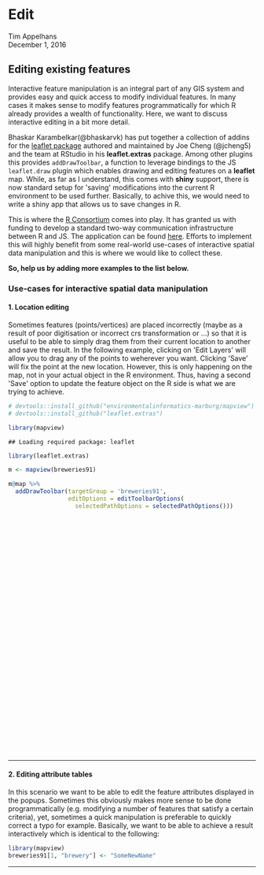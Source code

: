 # Edit
Tim Appelhans  
December 1, 2016  



## Editing existing features
Interactive feature manipulation is an integral part of any GIS system and provides easy and quick access to modify individual features. In many cases it makes sense to modify features programmatically for which R already provides a wealth of functionality. Here, we want to discuss interactive editing in a bit more detail. 

Bhaskar Karambelkar(@bhaskarvk) has put together a collection of addins for the [leaflet package](https://github.com/rstudio/leaflet) authored and maintained by Joe Cheng (@jcheng5) and the team at RStudio in his **leaflet.extras** package. Among other plugins this provides `addDrawToolbar`, a function to leverage bindings to the JS `leaflet.draw` plugin which enables drawing and editing features on a **leaflet** map. While, as far as I understand, this comes with **shiny** support, there is now standard setup for 'saving' modifications into the current R environment to be used further. Basically, to achive this, we would need to write a shiny app that allows us to save changes in R. 

This is where the [R Consortium](https://www.r-consortium.org/) comes into play. It has granted us with funding to develop a standard two-way communication infrastructure between R and JS. The application can be found [here](https://github.com/environmentalinformatics-marburg/mapview_toolchain/blob/master/mapview_interactive_data_manipulation.Rmd). Efforts to implement this will highly benefit from some real-world use-cases of interactive spatial data manipulation and this is where we would like to collect these. 

**So, help us by adding more examples to the list below.**

### Use-cases for interactive spatial data manipulation

#### 1. Location editing
Sometimes features (points/vertices) are placed incorrectly (maybe as a result of poor digitisation or incorrect crs transformation or ...) so that it is useful to be able to simply drag them from their current location to another and save the result. In the following example, clicking on 'Edit Layers' will allow you to drag any of the points to weherever you want. Clicking 'Save' will fix the point at the new location. However, this is only happening on the map, not in your actual object in the R environment. Thus, having a second 'Save' option to update the feature object on the R side is what we are trying to achieve.


```r
# devtools::install_github("environmentalinformatics-marburg/mapview")
# devtools::install_github("leaflet.extras")

library(mapview)
```

```
## Loading required package: leaflet
```

```r
library(leaflet.extras)

m <- mapview(breweries91)

m@map %>% 
  addDrawToolbar(targetGroup = 'breweries91',
                 editOptions = editToolbarOptions(
                   selectedPathOptions = selectedPathOptions())) 
```

<!--html_preserve--><div id="htmlwidget-27901db2a7f930466c88" style="width:672px;height:480px;" class="leaflet html-widget"></div>
<script type="application/json" data-for="htmlwidget-27901db2a7f930466c88">{"x":{"options":{"crs":{"crsClass":"L.CRS.EPSG3857","code":null,"proj4def":null,"projectedBounds":null,"options":{}}},"calls":[{"method":"addProviderTiles","args":["CartoDB.Positron",1,"CartoDB.Positron",{"errorTileUrl":"","noWrap":false,"zIndex":null,"unloadInvisibleTiles":null,"updateWhenIdle":null,"detectRetina":false,"reuseTiles":false}]},{"method":"addProviderTiles","args":["OpenStreetMap",2,"OpenStreetMap",{"errorTileUrl":"","noWrap":false,"zIndex":null,"unloadInvisibleTiles":null,"updateWhenIdle":null,"detectRetina":false,"reuseTiles":false}]},{"method":"addProviderTiles","args":["Esri.WorldImagery",3,"Esri.WorldImagery",{"errorTileUrl":"","noWrap":false,"zIndex":null,"unloadInvisibleTiles":null,"updateWhenIdle":null,"detectRetina":false,"reuseTiles":false}]},{"method":"addProviderTiles","args":["Thunderforest.Landscape",4,"Thunderforest.Landscape",{"errorTileUrl":"","noWrap":false,"zIndex":null,"unloadInvisibleTiles":null,"updateWhenIdle":null,"detectRetina":false,"reuseTiles":false}]},{"method":"addProviderTiles","args":["OpenTopoMap",5,"OpenTopoMap",{"errorTileUrl":"","noWrap":false,"zIndex":null,"unloadInvisibleTiles":null,"updateWhenIdle":null,"detectRetina":false,"reuseTiles":false}]},{"method":"addCircleMarkers","args":[[49.71979,49.884051,49.502098,49.274716,49.861905,49.794334,49.701477,49.067436,49.070292,49.77994,49.060542,49.561804,49.595108,49.602554,49.72581,49.7202,49.644533,49.645651,49.615866,49.50683,48.900742,49.707329,49.884229,49.677827,49.450083,49.710838,49.276265,49.554706,49.882777,49.727998,49.737703,49.755953],[10.889217,11.228988,10.416021,10.928096,11.291932,11.509409,11.163238,10.34418,10.316987,11.186931,10.965571,11.368508,11.009011,11.005049,11.059662,11.056749,11.252699,11.248618,10.630027,11.428338,11.029479,10.806113,11.267583,11.252911,11.308721,11.172792,10.685605,11.22997,11.129541,11.202701,11.223148,11.175664],8,null,"breweries91",{"lineCap":null,"lineJoin":null,"clickable":true,"pointerEvents":null,"className":"","stroke":true,"color":"#6666FF","weight":4,"opacity":0.8,"fill":true,"fillColor":"#6666FF","fillOpacity":0.2,"dashArray":null},null,null,["<html><head><style>#popup {font-family: Arial, Helvetica, sans-serif;width: 100%;border-collapse: collapse;}#popup td {font-size: 1em;border: 0px solid #85ADFF;padding: 3px 20px 3px 3px;}#popup tr.alt td {color: #000000;background-color: #F0F5FF;}#popup tr.coord td {color: #000000;background-color: #A8E6A8;}div.scrollableContainer {max-height: 200px;max-width: 100%;overflow-y: auto;overflow-x: auto;margin: 0px;background: #D1E0FF;}div::-webkit-scrollbar {  width: 5px;  height: 5px;}div::-webkit-scrollbar-button {  width: 0px;  height: 0px;}div::-webkit-scrollbar-thumb {  background: #666666;  border: 0px none #ffffff;  border-radius: 0px;}div::-webkit-scrollbar-thumb:hover {  background: #333333;}div::-webkit-scrollbar-thumb:active {  background: #333333;}div::-webkit-scrollbar-track {  background: #e1e1e1;  border: 0px none #ffffff;  border-radius: 50px;}div::-webkit-scrollbar-track:hover {  background: #e1e1e1;}div::-webkit-scrollbar-track:active {  background: #e1e1e1;}div::-webkit-scrollbar-corner {  background: transparent;}\u003c/style>\u003c/head><body><div class=\"scrollableContainer\"><table class=\"popup scrollable\"><table id=\"popup\"><tr class='coord'><td>Feature ID\u003c/td><td>1\u003c/td>\u003c/tr><tr class='coord'><td>Longitude\u003c/td><td>10.89\u003c/td>\u003c/tr><tr class='coord'><td>Latitude\u003c/td><td>49.72\u003c/td>\u003c/tr><tr class='alt'><td>brewery\u003c/td><td>Brauerei Rittmayer\u003c/td>\u003c/tr><tr><td>address\u003c/td><td>Aischer Hauptstrasse 5\u003c/td>\u003c/tr><tr class='alt'><td>zipcode\u003c/td><td>91325\u003c/td>\u003c/tr><tr><td>village\u003c/td><td>Adelsdorf\u003c/td>\u003c/tr><tr class='alt'><td>state\u003c/td><td>Bayern\u003c/td>\u003c/tr><tr><td>web\u003c/td><td><a href='http://www.rittmayer-aisch.de' target=\"_blank\">www.rittmayer-aisch.de\u003c/a>\u003c/td>\u003c/tr><tr class='alt'><td>founded\u003c/td><td>1422\u003c/td>\u003c/tr>\u003c/table>\u003c/body>\u003c/html>","<html><head><style>#popup {font-family: Arial, Helvetica, sans-serif;width: 100%;border-collapse: collapse;}#popup td {font-size: 1em;border: 0px solid #85ADFF;padding: 3px 20px 3px 3px;}#popup tr.alt td {color: #000000;background-color: #F0F5FF;}#popup tr.coord td {color: #000000;background-color: #A8E6A8;}div.scrollableContainer {max-height: 200px;max-width: 100%;overflow-y: auto;overflow-x: auto;margin: 0px;background: #D1E0FF;}div::-webkit-scrollbar {  width: 5px;  height: 5px;}div::-webkit-scrollbar-button {  width: 0px;  height: 0px;}div::-webkit-scrollbar-thumb {  background: #666666;  border: 0px none #ffffff;  border-radius: 0px;}div::-webkit-scrollbar-thumb:hover {  background: #333333;}div::-webkit-scrollbar-thumb:active {  background: #333333;}div::-webkit-scrollbar-track {  background: #e1e1e1;  border: 0px none #ffffff;  border-radius: 50px;}div::-webkit-scrollbar-track:hover {  background: #e1e1e1;}div::-webkit-scrollbar-track:active {  background: #e1e1e1;}div::-webkit-scrollbar-corner {  background: transparent;}\u003c/style>\u003c/head><body><div class=\"scrollableContainer\"><table class=\"popup scrollable\"><table id=\"popup\"><tr class='coord'><td>Feature ID\u003c/td><td>2\u003c/td>\u003c/tr><tr class='coord'><td>Longitude\u003c/td><td>11.23\u003c/td>\u003c/tr><tr class='coord'><td>Latitude\u003c/td><td>49.88\u003c/td>\u003c/tr><tr class='alt'><td>brewery\u003c/td><td>Aufsesser Brauerei\u003c/td>\u003c/tr><tr><td>address\u003c/td><td>Im Tal 70b\u003c/td>\u003c/tr><tr class='alt'><td>zipcode\u003c/td><td>91347\u003c/td>\u003c/tr><tr><td>village\u003c/td><td>Aufsess\u003c/td>\u003c/tr><tr class='alt'><td>state\u003c/td><td>Bayern\u003c/td>\u003c/tr><tr><td>web\u003c/td><td><a href='http://www.aufsesser.de' target=\"_blank\">www.aufsesser.de\u003c/a>\u003c/td>\u003c/tr><tr class='alt'><td>founded\u003c/td><td>1886\u003c/td>\u003c/tr>\u003c/table>\u003c/body>\u003c/html>","<html><head><style>#popup {font-family: Arial, Helvetica, sans-serif;width: 100%;border-collapse: collapse;}#popup td {font-size: 1em;border: 0px solid #85ADFF;padding: 3px 20px 3px 3px;}#popup tr.alt td {color: #000000;background-color: #F0F5FF;}#popup tr.coord td {color: #000000;background-color: #A8E6A8;}div.scrollableContainer {max-height: 200px;max-width: 100%;overflow-y: auto;overflow-x: auto;margin: 0px;background: #D1E0FF;}div::-webkit-scrollbar {  width: 5px;  height: 5px;}div::-webkit-scrollbar-button {  width: 0px;  height: 0px;}div::-webkit-scrollbar-thumb {  background: #666666;  border: 0px none #ffffff;  border-radius: 0px;}div::-webkit-scrollbar-thumb:hover {  background: #333333;}div::-webkit-scrollbar-thumb:active {  background: #333333;}div::-webkit-scrollbar-track {  background: #e1e1e1;  border: 0px none #ffffff;  border-radius: 50px;}div::-webkit-scrollbar-track:hover {  background: #e1e1e1;}div::-webkit-scrollbar-track:active {  background: #e1e1e1;}div::-webkit-scrollbar-corner {  background: transparent;}\u003c/style>\u003c/head><body><div class=\"scrollableContainer\"><table class=\"popup scrollable\"><table id=\"popup\"><tr class='coord'><td>Feature ID\u003c/td><td>3\u003c/td>\u003c/tr><tr class='coord'><td>Longitude\u003c/td><td>10.42\u003c/td>\u003c/tr><tr class='coord'><td>Latitude\u003c/td><td>49.5\u003c/td>\u003c/tr><tr class='alt'><td>brewery\u003c/td><td>Brauhaus Doebler\u003c/td>\u003c/tr><tr><td>address\u003c/td><td>Kornmarkt 6\u003c/td>\u003c/tr><tr class='alt'><td>zipcode\u003c/td><td>91438\u003c/td>\u003c/tr><tr><td>village\u003c/td><td>Bad Windsheim\u003c/td>\u003c/tr><tr class='alt'><td>state\u003c/td><td>Bayern\u003c/td>\u003c/tr><tr><td>web\u003c/td><td><a href='http://www.brauhaus-doebler.de' target=\"_blank\">www.brauhaus-doebler.de\u003c/a>\u003c/td>\u003c/tr><tr class='alt'><td>founded\u003c/td><td>1867\u003c/td>\u003c/tr>\u003c/table>\u003c/body>\u003c/html>","<html><head><style>#popup {font-family: Arial, Helvetica, sans-serif;width: 100%;border-collapse: collapse;}#popup td {font-size: 1em;border: 0px solid #85ADFF;padding: 3px 20px 3px 3px;}#popup tr.alt td {color: #000000;background-color: #F0F5FF;}#popup tr.coord td {color: #000000;background-color: #A8E6A8;}div.scrollableContainer {max-height: 200px;max-width: 100%;overflow-y: auto;overflow-x: auto;margin: 0px;background: #D1E0FF;}div::-webkit-scrollbar {  width: 5px;  height: 5px;}div::-webkit-scrollbar-button {  width: 0px;  height: 0px;}div::-webkit-scrollbar-thumb {  background: #666666;  border: 0px none #ffffff;  border-radius: 0px;}div::-webkit-scrollbar-thumb:hover {  background: #333333;}div::-webkit-scrollbar-thumb:active {  background: #333333;}div::-webkit-scrollbar-track {  background: #e1e1e1;  border: 0px none #ffffff;  border-radius: 50px;}div::-webkit-scrollbar-track:hover {  background: #e1e1e1;}div::-webkit-scrollbar-track:active {  background: #e1e1e1;}div::-webkit-scrollbar-corner {  background: transparent;}\u003c/style>\u003c/head><body><div class=\"scrollableContainer\"><table class=\"popup scrollable\"><table id=\"popup\"><tr class='coord'><td>Feature ID\u003c/td><td>4\u003c/td>\u003c/tr><tr class='coord'><td>Longitude\u003c/td><td>10.93\u003c/td>\u003c/tr><tr class='coord'><td>Latitude\u003c/td><td>49.27\u003c/td>\u003c/tr><tr class='alt'><td>brewery\u003c/td><td>Brauerei Gundel GmbH\u003c/td>\u003c/tr><tr><td>address\u003c/td><td>Noerdlinger Strasse 15\u003c/td>\u003c/tr><tr class='alt'><td>zipcode\u003c/td><td>91126\u003c/td>\u003c/tr><tr><td>village\u003c/td><td>Barthelmesaurach\u003c/td>\u003c/tr><tr class='alt'><td>state\u003c/td><td>Bayern\u003c/td>\u003c/tr><tr><td>web\u003c/td><td><a href='http://www.brauerei-gundel.de' target=\"_blank\">www.brauerei-gundel.de\u003c/a>\u003c/td>\u003c/tr><tr class='alt'><td>founded\u003c/td><td>1887\u003c/td>\u003c/tr>\u003c/table>\u003c/body>\u003c/html>","<html><head><style>#popup {font-family: Arial, Helvetica, sans-serif;width: 100%;border-collapse: collapse;}#popup td {font-size: 1em;border: 0px solid #85ADFF;padding: 3px 20px 3px 3px;}#popup tr.alt td {color: #000000;background-color: #F0F5FF;}#popup tr.coord td {color: #000000;background-color: #A8E6A8;}div.scrollableContainer {max-height: 200px;max-width: 100%;overflow-y: auto;overflow-x: auto;margin: 0px;background: #D1E0FF;}div::-webkit-scrollbar {  width: 5px;  height: 5px;}div::-webkit-scrollbar-button {  width: 0px;  height: 0px;}div::-webkit-scrollbar-thumb {  background: #666666;  border: 0px none #ffffff;  border-radius: 0px;}div::-webkit-scrollbar-thumb:hover {  background: #333333;}div::-webkit-scrollbar-thumb:active {  background: #333333;}div::-webkit-scrollbar-track {  background: #e1e1e1;  border: 0px none #ffffff;  border-radius: 50px;}div::-webkit-scrollbar-track:hover {  background: #e1e1e1;}div::-webkit-scrollbar-track:active {  background: #e1e1e1;}div::-webkit-scrollbar-corner {  background: transparent;}\u003c/style>\u003c/head><body><div class=\"scrollableContainer\"><table class=\"popup scrollable\"><table id=\"popup\"><tr class='coord'><td>Feature ID\u003c/td><td>5\u003c/td>\u003c/tr><tr class='coord'><td>Longitude\u003c/td><td>11.29\u003c/td>\u003c/tr><tr class='coord'><td>Latitude\u003c/td><td>49.86\u003c/td>\u003c/tr><tr class='alt'><td>brewery\u003c/td><td>Krug-Braeu\u003c/td>\u003c/tr><tr><td>address\u003c/td><td>Breitenlesau 1b\u003c/td>\u003c/tr><tr class='alt'><td>zipcode\u003c/td><td>91344\u003c/td>\u003c/tr><tr><td>village\u003c/td><td>Waischenfeld\u003c/td>\u003c/tr><tr class='alt'><td>state\u003c/td><td>Bayern\u003c/td>\u003c/tr><tr><td>web\u003c/td><td><a href='http://www.krug-braeu.de' target=\"_blank\">www.krug-braeu.de\u003c/a>\u003c/td>\u003c/tr><tr class='alt'><td>founded\u003c/td><td>1834\u003c/td>\u003c/tr>\u003c/table>\u003c/body>\u003c/html>","<html><head><style>#popup {font-family: Arial, Helvetica, sans-serif;width: 100%;border-collapse: collapse;}#popup td {font-size: 1em;border: 0px solid #85ADFF;padding: 3px 20px 3px 3px;}#popup tr.alt td {color: #000000;background-color: #F0F5FF;}#popup tr.coord td {color: #000000;background-color: #A8E6A8;}div.scrollableContainer {max-height: 200px;max-width: 100%;overflow-y: auto;overflow-x: auto;margin: 0px;background: #D1E0FF;}div::-webkit-scrollbar {  width: 5px;  height: 5px;}div::-webkit-scrollbar-button {  width: 0px;  height: 0px;}div::-webkit-scrollbar-thumb {  background: #666666;  border: 0px none #ffffff;  border-radius: 0px;}div::-webkit-scrollbar-thumb:hover {  background: #333333;}div::-webkit-scrollbar-thumb:active {  background: #333333;}div::-webkit-scrollbar-track {  background: #e1e1e1;  border: 0px none #ffffff;  border-radius: 50px;}div::-webkit-scrollbar-track:hover {  background: #e1e1e1;}div::-webkit-scrollbar-track:active {  background: #e1e1e1;}div::-webkit-scrollbar-corner {  background: transparent;}\u003c/style>\u003c/head><body><div class=\"scrollableContainer\"><table class=\"popup scrollable\"><table id=\"popup\"><tr class='coord'><td>Feature ID\u003c/td><td>6\u003c/td>\u003c/tr><tr class='coord'><td>Longitude\u003c/td><td>11.51\u003c/td>\u003c/tr><tr class='coord'><td>Latitude\u003c/td><td>49.79\u003c/td>\u003c/tr><tr class='alt'><td>brewery\u003c/td><td>Brauerei-Gasthof Herold\u003c/td>\u003c/tr><tr><td>address\u003c/td><td>Marktstrasse 29\u003c/td>\u003c/tr><tr class='alt'><td>zipcode\u003c/td><td>91257\u003c/td>\u003c/tr><tr><td>village\u003c/td><td>Buechenbach\u003c/td>\u003c/tr><tr class='alt'><td>state\u003c/td><td>Bayern\u003c/td>\u003c/tr><tr><td>web\u003c/td><td><a href='http://www.beckn-bier.de' target=\"_blank\">www.beckn-bier.de\u003c/a>\u003c/td>\u003c/tr><tr class='alt'><td>founded\u003c/td><td>1568\u003c/td>\u003c/tr>\u003c/table>\u003c/body>\u003c/html>","<html><head><style>#popup {font-family: Arial, Helvetica, sans-serif;width: 100%;border-collapse: collapse;}#popup td {font-size: 1em;border: 0px solid #85ADFF;padding: 3px 20px 3px 3px;}#popup tr.alt td {color: #000000;background-color: #F0F5FF;}#popup tr.coord td {color: #000000;background-color: #A8E6A8;}div.scrollableContainer {max-height: 200px;max-width: 100%;overflow-y: auto;overflow-x: auto;margin: 0px;background: #D1E0FF;}div::-webkit-scrollbar {  width: 5px;  height: 5px;}div::-webkit-scrollbar-button {  width: 0px;  height: 0px;}div::-webkit-scrollbar-thumb {  background: #666666;  border: 0px none #ffffff;  border-radius: 0px;}div::-webkit-scrollbar-thumb:hover {  background: #333333;}div::-webkit-scrollbar-thumb:active {  background: #333333;}div::-webkit-scrollbar-track {  background: #e1e1e1;  border: 0px none #ffffff;  border-radius: 50px;}div::-webkit-scrollbar-track:hover {  background: #e1e1e1;}div::-webkit-scrollbar-track:active {  background: #e1e1e1;}div::-webkit-scrollbar-corner {  background: transparent;}\u003c/style>\u003c/head><body><div class=\"scrollableContainer\"><table class=\"popup scrollable\"><table id=\"popup\"><tr class='coord'><td>Feature ID\u003c/td><td>7\u003c/td>\u003c/tr><tr class='coord'><td>Longitude\u003c/td><td>11.16\u003c/td>\u003c/tr><tr class='coord'><td>Latitude\u003c/td><td>49.7\u003c/td>\u003c/tr><tr class='alt'><td>brewery\u003c/td><td>Brauerei Alt Dietzhof\u003c/td>\u003c/tr><tr><td>address\u003c/td><td>Dietzhof 42\u003c/td>\u003c/tr><tr class='alt'><td>zipcode\u003c/td><td>91359\u003c/td>\u003c/tr><tr><td>village\u003c/td><td>Leutenbach\u003c/td>\u003c/tr><tr class='alt'><td>state\u003c/td><td>Bayern\u003c/td>\u003c/tr><tr><td>web\u003c/td><td><a href='http://www.brauerei-alt.de' target=\"_blank\">www.brauerei-alt.de\u003c/a>\u003c/td>\u003c/tr><tr class='alt'><td>founded\u003c/td><td>1886\u003c/td>\u003c/tr>\u003c/table>\u003c/body>\u003c/html>","<html><head><style>#popup {font-family: Arial, Helvetica, sans-serif;width: 100%;border-collapse: collapse;}#popup td {font-size: 1em;border: 0px solid #85ADFF;padding: 3px 20px 3px 3px;}#popup tr.alt td {color: #000000;background-color: #F0F5FF;}#popup tr.coord td {color: #000000;background-color: #A8E6A8;}div.scrollableContainer {max-height: 200px;max-width: 100%;overflow-y: auto;overflow-x: auto;margin: 0px;background: #D1E0FF;}div::-webkit-scrollbar {  width: 5px;  height: 5px;}div::-webkit-scrollbar-button {  width: 0px;  height: 0px;}div::-webkit-scrollbar-thumb {  background: #666666;  border: 0px none #ffffff;  border-radius: 0px;}div::-webkit-scrollbar-thumb:hover {  background: #333333;}div::-webkit-scrollbar-thumb:active {  background: #333333;}div::-webkit-scrollbar-track {  background: #e1e1e1;  border: 0px none #ffffff;  border-radius: 50px;}div::-webkit-scrollbar-track:hover {  background: #e1e1e1;}div::-webkit-scrollbar-track:active {  background: #e1e1e1;}div::-webkit-scrollbar-corner {  background: transparent;}\u003c/style>\u003c/head><body><div class=\"scrollableContainer\"><table class=\"popup scrollable\"><table id=\"popup\"><tr class='coord'><td>Feature ID\u003c/td><td>8\u003c/td>\u003c/tr><tr class='coord'><td>Longitude\u003c/td><td>10.34\u003c/td>\u003c/tr><tr class='coord'><td>Latitude\u003c/td><td>49.07\u003c/td>\u003c/tr><tr class='alt'><td>brewery\u003c/td><td>Brauerei Hauf KG\u003c/td>\u003c/tr><tr><td>address\u003c/td><td>Heiningerstrasse 28\u003c/td>\u003c/tr><tr class='alt'><td>zipcode\u003c/td><td>91550\u003c/td>\u003c/tr><tr><td>village\u003c/td><td>Dinkelsbuehl\u003c/td>\u003c/tr><tr class='alt'><td>state\u003c/td><td>Bayern\u003c/td>\u003c/tr><tr><td>web\u003c/td><td><a href='http://www.hauf-bier.de' target=\"_blank\">www.hauf-bier.de\u003c/a>\u003c/td>\u003c/tr><tr class='alt'><td>founded\u003c/td><td>1901\u003c/td>\u003c/tr>\u003c/table>\u003c/body>\u003c/html>","<html><head><style>#popup {font-family: Arial, Helvetica, sans-serif;width: 100%;border-collapse: collapse;}#popup td {font-size: 1em;border: 0px solid #85ADFF;padding: 3px 20px 3px 3px;}#popup tr.alt td {color: #000000;background-color: #F0F5FF;}#popup tr.coord td {color: #000000;background-color: #A8E6A8;}div.scrollableContainer {max-height: 200px;max-width: 100%;overflow-y: auto;overflow-x: auto;margin: 0px;background: #D1E0FF;}div::-webkit-scrollbar {  width: 5px;  height: 5px;}div::-webkit-scrollbar-button {  width: 0px;  height: 0px;}div::-webkit-scrollbar-thumb {  background: #666666;  border: 0px none #ffffff;  border-radius: 0px;}div::-webkit-scrollbar-thumb:hover {  background: #333333;}div::-webkit-scrollbar-thumb:active {  background: #333333;}div::-webkit-scrollbar-track {  background: #e1e1e1;  border: 0px none #ffffff;  border-radius: 50px;}div::-webkit-scrollbar-track:hover {  background: #e1e1e1;}div::-webkit-scrollbar-track:active {  background: #e1e1e1;}div::-webkit-scrollbar-corner {  background: transparent;}\u003c/style>\u003c/head><body><div class=\"scrollableContainer\"><table class=\"popup scrollable\"><table id=\"popup\"><tr class='coord'><td>Feature ID\u003c/td><td>9\u003c/td>\u003c/tr><tr class='coord'><td>Longitude\u003c/td><td>10.32\u003c/td>\u003c/tr><tr class='coord'><td>Latitude\u003c/td><td>49.07\u003c/td>\u003c/tr><tr class='alt'><td>brewery\u003c/td><td>Weib's Brauhaus Dinkelsbuehl\u003c/td>\u003c/tr><tr><td>address\u003c/td><td>Untere Schmiedgasse 13\u003c/td>\u003c/tr><tr class='alt'><td>zipcode\u003c/td><td>91550\u003c/td>\u003c/tr><tr><td>village\u003c/td><td>Dinkelsbuehl\u003c/td>\u003c/tr><tr class='alt'><td>state\u003c/td><td>Bayern\u003c/td>\u003c/tr><tr><td>web\u003c/td><td><a href='http://www.weibsbrauhaus.de' target=\"_blank\">www.weibsbrauhaus.de\u003c/a>\u003c/td>\u003c/tr><tr class='alt'><td>founded\u003c/td><td>1999\u003c/td>\u003c/tr>\u003c/table>\u003c/body>\u003c/html>","<html><head><style>#popup {font-family: Arial, Helvetica, sans-serif;width: 100%;border-collapse: collapse;}#popup td {font-size: 1em;border: 0px solid #85ADFF;padding: 3px 20px 3px 3px;}#popup tr.alt td {color: #000000;background-color: #F0F5FF;}#popup tr.coord td {color: #000000;background-color: #A8E6A8;}div.scrollableContainer {max-height: 200px;max-width: 100%;overflow-y: auto;overflow-x: auto;margin: 0px;background: #D1E0FF;}div::-webkit-scrollbar {  width: 5px;  height: 5px;}div::-webkit-scrollbar-button {  width: 0px;  height: 0px;}div::-webkit-scrollbar-thumb {  background: #666666;  border: 0px none #ffffff;  border-radius: 0px;}div::-webkit-scrollbar-thumb:hover {  background: #333333;}div::-webkit-scrollbar-thumb:active {  background: #333333;}div::-webkit-scrollbar-track {  background: #e1e1e1;  border: 0px none #ffffff;  border-radius: 50px;}div::-webkit-scrollbar-track:hover {  background: #e1e1e1;}div::-webkit-scrollbar-track:active {  background: #e1e1e1;}div::-webkit-scrollbar-corner {  background: transparent;}\u003c/style>\u003c/head><body><div class=\"scrollableContainer\"><table class=\"popup scrollable\"><table id=\"popup\"><tr class='coord'><td>Feature ID\u003c/td><td>10\u003c/td>\u003c/tr><tr class='coord'><td>Longitude\u003c/td><td>11.19\u003c/td>\u003c/tr><tr class='coord'><td>Latitude\u003c/td><td>49.78\u003c/td>\u003c/tr><tr class='alt'><td>brewery\u003c/td><td>Schwanenbraeu\u003c/td>\u003c/tr><tr><td>address\u003c/td><td>Am Marktplatz 2\u003c/td>\u003c/tr><tr class='alt'><td>zipcode\u003c/td><td>91320\u003c/td>\u003c/tr><tr><td>village\u003c/td><td>Ebermannstadt\u003c/td>\u003c/tr><tr class='alt'><td>state\u003c/td><td>Bayern\u003c/td>\u003c/tr><tr><td>web\u003c/td><td><a href='http://www.schwanenbraeu.de' target=\"_blank\">www.schwanenbraeu.de\u003c/a>\u003c/td>\u003c/tr><tr class='alt'><td>founded\u003c/td><td>NA\u003c/td>\u003c/tr>\u003c/table>\u003c/body>\u003c/html>","<html><head><style>#popup {font-family: Arial, Helvetica, sans-serif;width: 100%;border-collapse: collapse;}#popup td {font-size: 1em;border: 0px solid #85ADFF;padding: 3px 20px 3px 3px;}#popup tr.alt td {color: #000000;background-color: #F0F5FF;}#popup tr.coord td {color: #000000;background-color: #A8E6A8;}div.scrollableContainer {max-height: 200px;max-width: 100%;overflow-y: auto;overflow-x: auto;margin: 0px;background: #D1E0FF;}div::-webkit-scrollbar {  width: 5px;  height: 5px;}div::-webkit-scrollbar-button {  width: 0px;  height: 0px;}div::-webkit-scrollbar-thumb {  background: #666666;  border: 0px none #ffffff;  border-radius: 0px;}div::-webkit-scrollbar-thumb:hover {  background: #333333;}div::-webkit-scrollbar-thumb:active {  background: #333333;}div::-webkit-scrollbar-track {  background: #e1e1e1;  border: 0px none #ffffff;  border-radius: 50px;}div::-webkit-scrollbar-track:hover {  background: #e1e1e1;}div::-webkit-scrollbar-track:active {  background: #e1e1e1;}div::-webkit-scrollbar-corner {  background: transparent;}\u003c/style>\u003c/head><body><div class=\"scrollableContainer\"><table class=\"popup scrollable\"><table id=\"popup\"><tr class='coord'><td>Feature ID\u003c/td><td>11\u003c/td>\u003c/tr><tr class='coord'><td>Longitude\u003c/td><td>10.97\u003c/td>\u003c/tr><tr class='coord'><td>Latitude\u003c/td><td>49.06\u003c/td>\u003c/tr><tr class='alt'><td>brewery\u003c/td><td>Fuerst Carl Schlossbrauerei Ellingen\u003c/td>\u003c/tr><tr><td>address\u003c/td><td>Schloss-Strasse 10\u003c/td>\u003c/tr><tr class='alt'><td>zipcode\u003c/td><td>91792\u003c/td>\u003c/tr><tr><td>village\u003c/td><td>Ellingen\u003c/td>\u003c/tr><tr class='alt'><td>state\u003c/td><td>Bayern\u003c/td>\u003c/tr><tr><td>web\u003c/td><td><a href='http://www.fuerst-carl.de' target=\"_blank\">www.fuerst-carl.de\u003c/a>\u003c/td>\u003c/tr><tr class='alt'><td>founded\u003c/td><td>1690\u003c/td>\u003c/tr>\u003c/table>\u003c/body>\u003c/html>","<html><head><style>#popup {font-family: Arial, Helvetica, sans-serif;width: 100%;border-collapse: collapse;}#popup td {font-size: 1em;border: 0px solid #85ADFF;padding: 3px 20px 3px 3px;}#popup tr.alt td {color: #000000;background-color: #F0F5FF;}#popup tr.coord td {color: #000000;background-color: #A8E6A8;}div.scrollableContainer {max-height: 200px;max-width: 100%;overflow-y: auto;overflow-x: auto;margin: 0px;background: #D1E0FF;}div::-webkit-scrollbar {  width: 5px;  height: 5px;}div::-webkit-scrollbar-button {  width: 0px;  height: 0px;}div::-webkit-scrollbar-thumb {  background: #666666;  border: 0px none #ffffff;  border-radius: 0px;}div::-webkit-scrollbar-thumb:hover {  background: #333333;}div::-webkit-scrollbar-thumb:active {  background: #333333;}div::-webkit-scrollbar-track {  background: #e1e1e1;  border: 0px none #ffffff;  border-radius: 50px;}div::-webkit-scrollbar-track:hover {  background: #e1e1e1;}div::-webkit-scrollbar-track:active {  background: #e1e1e1;}div::-webkit-scrollbar-corner {  background: transparent;}\u003c/style>\u003c/head><body><div class=\"scrollableContainer\"><table class=\"popup scrollable\"><table id=\"popup\"><tr class='coord'><td>Feature ID\u003c/td><td>12\u003c/td>\u003c/tr><tr class='coord'><td>Longitude\u003c/td><td>11.37\u003c/td>\u003c/tr><tr class='coord'><td>Latitude\u003c/td><td>49.56\u003c/td>\u003c/tr><tr class='alt'><td>brewery\u003c/td><td>Brauerei Enzensteiner\u003c/td>\u003c/tr><tr><td>address\u003c/td><td>Enzenreuth 8\u003c/td>\u003c/tr><tr class='alt'><td>zipcode\u003c/td><td>91220\u003c/td>\u003c/tr><tr><td>village\u003c/td><td>Schnaittach\u003c/td>\u003c/tr><tr class='alt'><td>state\u003c/td><td>Bayern\u003c/td>\u003c/tr><tr><td>web\u003c/td><td><a href='http://www.enzensteiner.de' target=\"_blank\">www.enzensteiner.de\u003c/a>\u003c/td>\u003c/tr><tr class='alt'><td>founded\u003c/td><td>1998\u003c/td>\u003c/tr>\u003c/table>\u003c/body>\u003c/html>","<html><head><style>#popup {font-family: Arial, Helvetica, sans-serif;width: 100%;border-collapse: collapse;}#popup td {font-size: 1em;border: 0px solid #85ADFF;padding: 3px 20px 3px 3px;}#popup tr.alt td {color: #000000;background-color: #F0F5FF;}#popup tr.coord td {color: #000000;background-color: #A8E6A8;}div.scrollableContainer {max-height: 200px;max-width: 100%;overflow-y: auto;overflow-x: auto;margin: 0px;background: #D1E0FF;}div::-webkit-scrollbar {  width: 5px;  height: 5px;}div::-webkit-scrollbar-button {  width: 0px;  height: 0px;}div::-webkit-scrollbar-thumb {  background: #666666;  border: 0px none #ffffff;  border-radius: 0px;}div::-webkit-scrollbar-thumb:hover {  background: #333333;}div::-webkit-scrollbar-thumb:active {  background: #333333;}div::-webkit-scrollbar-track {  background: #e1e1e1;  border: 0px none #ffffff;  border-radius: 50px;}div::-webkit-scrollbar-track:hover {  background: #e1e1e1;}div::-webkit-scrollbar-track:active {  background: #e1e1e1;}div::-webkit-scrollbar-corner {  background: transparent;}\u003c/style>\u003c/head><body><div class=\"scrollableContainer\"><table class=\"popup scrollable\"><table id=\"popup\"><tr class='coord'><td>Feature ID\u003c/td><td>13\u003c/td>\u003c/tr><tr class='coord'><td>Longitude\u003c/td><td>11.01\u003c/td>\u003c/tr><tr class='coord'><td>Latitude\u003c/td><td>49.6\u003c/td>\u003c/tr><tr class='alt'><td>brewery\u003c/td><td>Kitzmann-Braeu GmbH & Co. Kg\u003c/td>\u003c/tr><tr><td>address\u003c/td><td>Suedliche Stadtmauerstrasse 25\u003c/td>\u003c/tr><tr class='alt'><td>zipcode\u003c/td><td>91054\u003c/td>\u003c/tr><tr><td>village\u003c/td><td>Erlangen\u003c/td>\u003c/tr><tr class='alt'><td>state\u003c/td><td>Bayern\u003c/td>\u003c/tr><tr><td>web\u003c/td><td><a href='http://www.kitzmann.de' target=\"_blank\">www.kitzmann.de\u003c/a>\u003c/td>\u003c/tr><tr class='alt'><td>founded\u003c/td><td>1712\u003c/td>\u003c/tr>\u003c/table>\u003c/body>\u003c/html>","<html><head><style>#popup {font-family: Arial, Helvetica, sans-serif;width: 100%;border-collapse: collapse;}#popup td {font-size: 1em;border: 0px solid #85ADFF;padding: 3px 20px 3px 3px;}#popup tr.alt td {color: #000000;background-color: #F0F5FF;}#popup tr.coord td {color: #000000;background-color: #A8E6A8;}div.scrollableContainer {max-height: 200px;max-width: 100%;overflow-y: auto;overflow-x: auto;margin: 0px;background: #D1E0FF;}div::-webkit-scrollbar {  width: 5px;  height: 5px;}div::-webkit-scrollbar-button {  width: 0px;  height: 0px;}div::-webkit-scrollbar-thumb {  background: #666666;  border: 0px none #ffffff;  border-radius: 0px;}div::-webkit-scrollbar-thumb:hover {  background: #333333;}div::-webkit-scrollbar-thumb:active {  background: #333333;}div::-webkit-scrollbar-track {  background: #e1e1e1;  border: 0px none #ffffff;  border-radius: 50px;}div::-webkit-scrollbar-track:hover {  background: #e1e1e1;}div::-webkit-scrollbar-track:active {  background: #e1e1e1;}div::-webkit-scrollbar-corner {  background: transparent;}\u003c/style>\u003c/head><body><div class=\"scrollableContainer\"><table class=\"popup scrollable\"><table id=\"popup\"><tr class='coord'><td>Feature ID\u003c/td><td>14\u003c/td>\u003c/tr><tr class='coord'><td>Longitude\u003c/td><td>11.01\u003c/td>\u003c/tr><tr class='coord'><td>Latitude\u003c/td><td>49.6\u003c/td>\u003c/tr><tr class='alt'><td>brewery\u003c/td><td>Steinbach Braeu\u003c/td>\u003c/tr><tr><td>address\u003c/td><td>Vierzigmannstrasse 4\u003c/td>\u003c/tr><tr class='alt'><td>zipcode\u003c/td><td>91054\u003c/td>\u003c/tr><tr><td>village\u003c/td><td>Erlangen\u003c/td>\u003c/tr><tr class='alt'><td>state\u003c/td><td>Bayern\u003c/td>\u003c/tr><tr><td>web\u003c/td><td><a href='http://www.steinbach-braeu.de' target=\"_blank\">www.steinbach-braeu.de\u003c/a>\u003c/td>\u003c/tr><tr class='alt'><td>founded\u003c/td><td>1861\u003c/td>\u003c/tr>\u003c/table>\u003c/body>\u003c/html>","<html><head><style>#popup {font-family: Arial, Helvetica, sans-serif;width: 100%;border-collapse: collapse;}#popup td {font-size: 1em;border: 0px solid #85ADFF;padding: 3px 20px 3px 3px;}#popup tr.alt td {color: #000000;background-color: #F0F5FF;}#popup tr.coord td {color: #000000;background-color: #A8E6A8;}div.scrollableContainer {max-height: 200px;max-width: 100%;overflow-y: auto;overflow-x: auto;margin: 0px;background: #D1E0FF;}div::-webkit-scrollbar {  width: 5px;  height: 5px;}div::-webkit-scrollbar-button {  width: 0px;  height: 0px;}div::-webkit-scrollbar-thumb {  background: #666666;  border: 0px none #ffffff;  border-radius: 0px;}div::-webkit-scrollbar-thumb:hover {  background: #333333;}div::-webkit-scrollbar-thumb:active {  background: #333333;}div::-webkit-scrollbar-track {  background: #e1e1e1;  border: 0px none #ffffff;  border-radius: 50px;}div::-webkit-scrollbar-track:hover {  background: #e1e1e1;}div::-webkit-scrollbar-track:active {  background: #e1e1e1;}div::-webkit-scrollbar-corner {  background: transparent;}\u003c/style>\u003c/head><body><div class=\"scrollableContainer\"><table class=\"popup scrollable\"><table id=\"popup\"><tr class='coord'><td>Feature ID\u003c/td><td>15\u003c/td>\u003c/tr><tr class='coord'><td>Longitude\u003c/td><td>11.06\u003c/td>\u003c/tr><tr class='coord'><td>Latitude\u003c/td><td>49.73\u003c/td>\u003c/tr><tr class='alt'><td>brewery\u003c/td><td>Brauerei Greif\u003c/td>\u003c/tr><tr><td>address\u003c/td><td>Serlbacher Strasse 10\u003c/td>\u003c/tr><tr class='alt'><td>zipcode\u003c/td><td>91301\u003c/td>\u003c/tr><tr><td>village\u003c/td><td>Forchheim\u003c/td>\u003c/tr><tr class='alt'><td>state\u003c/td><td>Bayern\u003c/td>\u003c/tr><tr><td>web\u003c/td><td><a href='http://www.brauerei-greif.de' target=\"_blank\">www.brauerei-greif.de\u003c/a>\u003c/td>\u003c/tr><tr class='alt'><td>founded\u003c/td><td>1848\u003c/td>\u003c/tr>\u003c/table>\u003c/body>\u003c/html>","<html><head><style>#popup {font-family: Arial, Helvetica, sans-serif;width: 100%;border-collapse: collapse;}#popup td {font-size: 1em;border: 0px solid #85ADFF;padding: 3px 20px 3px 3px;}#popup tr.alt td {color: #000000;background-color: #F0F5FF;}#popup tr.coord td {color: #000000;background-color: #A8E6A8;}div.scrollableContainer {max-height: 200px;max-width: 100%;overflow-y: auto;overflow-x: auto;margin: 0px;background: #D1E0FF;}div::-webkit-scrollbar {  width: 5px;  height: 5px;}div::-webkit-scrollbar-button {  width: 0px;  height: 0px;}div::-webkit-scrollbar-thumb {  background: #666666;  border: 0px none #ffffff;  border-radius: 0px;}div::-webkit-scrollbar-thumb:hover {  background: #333333;}div::-webkit-scrollbar-thumb:active {  background: #333333;}div::-webkit-scrollbar-track {  background: #e1e1e1;  border: 0px none #ffffff;  border-radius: 50px;}div::-webkit-scrollbar-track:hover {  background: #e1e1e1;}div::-webkit-scrollbar-track:active {  background: #e1e1e1;}div::-webkit-scrollbar-corner {  background: transparent;}\u003c/style>\u003c/head><body><div class=\"scrollableContainer\"><table class=\"popup scrollable\"><table id=\"popup\"><tr class='coord'><td>Feature ID\u003c/td><td>16\u003c/td>\u003c/tr><tr class='coord'><td>Longitude\u003c/td><td>11.06\u003c/td>\u003c/tr><tr class='coord'><td>Latitude\u003c/td><td>49.72\u003c/td>\u003c/tr><tr class='alt'><td>brewery\u003c/td><td>Brauerei Hebendanz GmbH\u003c/td>\u003c/tr><tr><td>address\u003c/td><td>Sattlertorstrasse 14\u003c/td>\u003c/tr><tr class='alt'><td>zipcode\u003c/td><td>91301\u003c/td>\u003c/tr><tr><td>village\u003c/td><td>Forchheim\u003c/td>\u003c/tr><tr class='alt'><td>state\u003c/td><td>Bayern\u003c/td>\u003c/tr><tr><td>web\u003c/td><td><a href='http://www.brauerei-hebendanz.de' target=\"_blank\">www.brauerei-hebendanz.de\u003c/a>\u003c/td>\u003c/tr><tr class='alt'><td>founded\u003c/td><td>1579\u003c/td>\u003c/tr>\u003c/table>\u003c/body>\u003c/html>","<html><head><style>#popup {font-family: Arial, Helvetica, sans-serif;width: 100%;border-collapse: collapse;}#popup td {font-size: 1em;border: 0px solid #85ADFF;padding: 3px 20px 3px 3px;}#popup tr.alt td {color: #000000;background-color: #F0F5FF;}#popup tr.coord td {color: #000000;background-color: #A8E6A8;}div.scrollableContainer {max-height: 200px;max-width: 100%;overflow-y: auto;overflow-x: auto;margin: 0px;background: #D1E0FF;}div::-webkit-scrollbar {  width: 5px;  height: 5px;}div::-webkit-scrollbar-button {  width: 0px;  height: 0px;}div::-webkit-scrollbar-thumb {  background: #666666;  border: 0px none #ffffff;  border-radius: 0px;}div::-webkit-scrollbar-thumb:hover {  background: #333333;}div::-webkit-scrollbar-thumb:active {  background: #333333;}div::-webkit-scrollbar-track {  background: #e1e1e1;  border: 0px none #ffffff;  border-radius: 50px;}div::-webkit-scrollbar-track:hover {  background: #e1e1e1;}div::-webkit-scrollbar-track:active {  background: #e1e1e1;}div::-webkit-scrollbar-corner {  background: transparent;}\u003c/style>\u003c/head><body><div class=\"scrollableContainer\"><table class=\"popup scrollable\"><table id=\"popup\"><tr class='coord'><td>Feature ID\u003c/td><td>17\u003c/td>\u003c/tr><tr class='coord'><td>Longitude\u003c/td><td>11.25\u003c/td>\u003c/tr><tr class='coord'><td>Latitude\u003c/td><td>49.64\u003c/td>\u003c/tr><tr class='alt'><td>brewery\u003c/td><td>Brauerei Friedmann\u003c/td>\u003c/tr><tr><td>address\u003c/td><td>Jaegersberg 16\u003c/td>\u003c/tr><tr class='alt'><td>zipcode\u003c/td><td>91322\u003c/td>\u003c/tr><tr><td>village\u003c/td><td>Graefenberg\u003c/td>\u003c/tr><tr class='alt'><td>state\u003c/td><td>Bayern\u003c/td>\u003c/tr><tr><td>web\u003c/td><td><a href='http://www.brauerei-friedmann.de' target=\"_blank\">www.brauerei-friedmann.de\u003c/a>\u003c/td>\u003c/tr><tr class='alt'><td>founded\u003c/td><td>1875\u003c/td>\u003c/tr>\u003c/table>\u003c/body>\u003c/html>","<html><head><style>#popup {font-family: Arial, Helvetica, sans-serif;width: 100%;border-collapse: collapse;}#popup td {font-size: 1em;border: 0px solid #85ADFF;padding: 3px 20px 3px 3px;}#popup tr.alt td {color: #000000;background-color: #F0F5FF;}#popup tr.coord td {color: #000000;background-color: #A8E6A8;}div.scrollableContainer {max-height: 200px;max-width: 100%;overflow-y: auto;overflow-x: auto;margin: 0px;background: #D1E0FF;}div::-webkit-scrollbar {  width: 5px;  height: 5px;}div::-webkit-scrollbar-button {  width: 0px;  height: 0px;}div::-webkit-scrollbar-thumb {  background: #666666;  border: 0px none #ffffff;  border-radius: 0px;}div::-webkit-scrollbar-thumb:hover {  background: #333333;}div::-webkit-scrollbar-thumb:active {  background: #333333;}div::-webkit-scrollbar-track {  background: #e1e1e1;  border: 0px none #ffffff;  border-radius: 50px;}div::-webkit-scrollbar-track:hover {  background: #e1e1e1;}div::-webkit-scrollbar-track:active {  background: #e1e1e1;}div::-webkit-scrollbar-corner {  background: transparent;}\u003c/style>\u003c/head><body><div class=\"scrollableContainer\"><table class=\"popup scrollable\"><table id=\"popup\"><tr class='coord'><td>Feature ID\u003c/td><td>18\u003c/td>\u003c/tr><tr class='coord'><td>Longitude\u003c/td><td>11.25\u003c/td>\u003c/tr><tr class='coord'><td>Latitude\u003c/td><td>49.65\u003c/td>\u003c/tr><tr class='alt'><td>brewery\u003c/td><td>Lindenbraeu\u003c/td>\u003c/tr><tr><td>address\u003c/td><td>Am Bach 3\u003c/td>\u003c/tr><tr class='alt'><td>zipcode\u003c/td><td>91322\u003c/td>\u003c/tr><tr><td>village\u003c/td><td>Graefenberg\u003c/td>\u003c/tr><tr class='alt'><td>state\u003c/td><td>Bayern\u003c/td>\u003c/tr><tr><td>web\u003c/td><td><a href='http://www.lindenbraeu.de' target=\"_blank\">www.lindenbraeu.de\u003c/a>\u003c/td>\u003c/tr><tr class='alt'><td>founded\u003c/td><td>1932\u003c/td>\u003c/tr>\u003c/table>\u003c/body>\u003c/html>","<html><head><style>#popup {font-family: Arial, Helvetica, sans-serif;width: 100%;border-collapse: collapse;}#popup td {font-size: 1em;border: 0px solid #85ADFF;padding: 3px 20px 3px 3px;}#popup tr.alt td {color: #000000;background-color: #F0F5FF;}#popup tr.coord td {color: #000000;background-color: #A8E6A8;}div.scrollableContainer {max-height: 200px;max-width: 100%;overflow-y: auto;overflow-x: auto;margin: 0px;background: #D1E0FF;}div::-webkit-scrollbar {  width: 5px;  height: 5px;}div::-webkit-scrollbar-button {  width: 0px;  height: 0px;}div::-webkit-scrollbar-thumb {  background: #666666;  border: 0px none #ffffff;  border-radius: 0px;}div::-webkit-scrollbar-thumb:hover {  background: #333333;}div::-webkit-scrollbar-thumb:active {  background: #333333;}div::-webkit-scrollbar-track {  background: #e1e1e1;  border: 0px none #ffffff;  border-radius: 50px;}div::-webkit-scrollbar-track:hover {  background: #e1e1e1;}div::-webkit-scrollbar-track:active {  background: #e1e1e1;}div::-webkit-scrollbar-corner {  background: transparent;}\u003c/style>\u003c/head><body><div class=\"scrollableContainer\"><table class=\"popup scrollable\"><table id=\"popup\"><tr class='coord'><td>Feature ID\u003c/td><td>19\u003c/td>\u003c/tr><tr class='coord'><td>Longitude\u003c/td><td>10.63\u003c/td>\u003c/tr><tr class='coord'><td>Latitude\u003c/td><td>49.62\u003c/td>\u003c/tr><tr class='alt'><td>brewery\u003c/td><td>Brauerei Windsheimer GmbH\u003c/td>\u003c/tr><tr><td>address\u003c/td><td>Hauptstrasse 13\u003c/td>\u003c/tr><tr class='alt'><td>zipcode\u003c/td><td>91468\u003c/td>\u003c/tr><tr><td>village\u003c/td><td>Gutenstetten\u003c/td>\u003c/tr><tr class='alt'><td>state\u003c/td><td>Bayern\u003c/td>\u003c/tr><tr><td>web\u003c/td><td><a href='http://www.brauerei-windsheimer.de' target=\"_blank\">www.brauerei-windsheimer.de\u003c/a>\u003c/td>\u003c/tr><tr class='alt'><td>founded\u003c/td><td>1767\u003c/td>\u003c/tr>\u003c/table>\u003c/body>\u003c/html>","<html><head><style>#popup {font-family: Arial, Helvetica, sans-serif;width: 100%;border-collapse: collapse;}#popup td {font-size: 1em;border: 0px solid #85ADFF;padding: 3px 20px 3px 3px;}#popup tr.alt td {color: #000000;background-color: #F0F5FF;}#popup tr.coord td {color: #000000;background-color: #A8E6A8;}div.scrollableContainer {max-height: 200px;max-width: 100%;overflow-y: auto;overflow-x: auto;margin: 0px;background: #D1E0FF;}div::-webkit-scrollbar {  width: 5px;  height: 5px;}div::-webkit-scrollbar-button {  width: 0px;  height: 0px;}div::-webkit-scrollbar-thumb {  background: #666666;  border: 0px none #ffffff;  border-radius: 0px;}div::-webkit-scrollbar-thumb:hover {  background: #333333;}div::-webkit-scrollbar-thumb:active {  background: #333333;}div::-webkit-scrollbar-track {  background: #e1e1e1;  border: 0px none #ffffff;  border-radius: 50px;}div::-webkit-scrollbar-track:hover {  background: #e1e1e1;}div::-webkit-scrollbar-track:active {  background: #e1e1e1;}div::-webkit-scrollbar-corner {  background: transparent;}\u003c/style>\u003c/head><body><div class=\"scrollableContainer\"><table class=\"popup scrollable\"><table id=\"popup\"><tr class='coord'><td>Feature ID\u003c/td><td>20\u003c/td>\u003c/tr><tr class='coord'><td>Longitude\u003c/td><td>11.43\u003c/td>\u003c/tr><tr class='coord'><td>Latitude\u003c/td><td>49.51\u003c/td>\u003c/tr><tr class='alt'><td>brewery\u003c/td><td>Buergerbraeu Hersbruck, Deinlein & Co.\u003c/td>\u003c/tr><tr><td>address\u003c/td><td>Lohweg 38\u003c/td>\u003c/tr><tr class='alt'><td>zipcode\u003c/td><td>91217\u003c/td>\u003c/tr><tr><td>village\u003c/td><td>Hersbruck\u003c/td>\u003c/tr><tr class='alt'><td>state\u003c/td><td>Bayern\u003c/td>\u003c/tr><tr><td>web\u003c/td><td><a href='http://www.hersbrucker-bier.de' target=\"_blank\">www.hersbrucker-bier.de\u003c/a>\u003c/td>\u003c/tr><tr class='alt'><td>founded\u003c/td><td>1920\u003c/td>\u003c/tr>\u003c/table>\u003c/body>\u003c/html>","<html><head><style>#popup {font-family: Arial, Helvetica, sans-serif;width: 100%;border-collapse: collapse;}#popup td {font-size: 1em;border: 0px solid #85ADFF;padding: 3px 20px 3px 3px;}#popup tr.alt td {color: #000000;background-color: #F0F5FF;}#popup tr.coord td {color: #000000;background-color: #A8E6A8;}div.scrollableContainer {max-height: 200px;max-width: 100%;overflow-y: auto;overflow-x: auto;margin: 0px;background: #D1E0FF;}div::-webkit-scrollbar {  width: 5px;  height: 5px;}div::-webkit-scrollbar-button {  width: 0px;  height: 0px;}div::-webkit-scrollbar-thumb {  background: #666666;  border: 0px none #ffffff;  border-radius: 0px;}div::-webkit-scrollbar-thumb:hover {  background: #333333;}div::-webkit-scrollbar-thumb:active {  background: #333333;}div::-webkit-scrollbar-track {  background: #e1e1e1;  border: 0px none #ffffff;  border-radius: 50px;}div::-webkit-scrollbar-track:hover {  background: #e1e1e1;}div::-webkit-scrollbar-track:active {  background: #e1e1e1;}div::-webkit-scrollbar-corner {  background: transparent;}\u003c/style>\u003c/head><body><div class=\"scrollableContainer\"><table class=\"popup scrollable\"><table id=\"popup\"><tr class='coord'><td>Feature ID\u003c/td><td>21\u003c/td>\u003c/tr><tr class='coord'><td>Longitude\u003c/td><td>11.03\u003c/td>\u003c/tr><tr class='coord'><td>Latitude\u003c/td><td>48.9\u003c/td>\u003c/tr><tr class='alt'><td>brewery\u003c/td><td>Hochholzer Brauhaus Poeverlein GbR\u003c/td>\u003c/tr><tr><td>address\u003c/td><td>Hochholz 4a\u003c/td>\u003c/tr><tr class='alt'><td>zipcode\u003c/td><td>91807\u003c/td>\u003c/tr><tr><td>village\u003c/td><td>Solnhofen\u003c/td>\u003c/tr><tr class='alt'><td>state\u003c/td><td>Bayern\u003c/td>\u003c/tr><tr><td>web\u003c/td><td><a href='http://www.hochholzer-brauhaus.de' target=\"_blank\">www.hochholzer-brauhaus.de\u003c/a>\u003c/td>\u003c/tr><tr class='alt'><td>founded\u003c/td><td>2005\u003c/td>\u003c/tr>\u003c/table>\u003c/body>\u003c/html>","<html><head><style>#popup {font-family: Arial, Helvetica, sans-serif;width: 100%;border-collapse: collapse;}#popup td {font-size: 1em;border: 0px solid #85ADFF;padding: 3px 20px 3px 3px;}#popup tr.alt td {color: #000000;background-color: #F0F5FF;}#popup tr.coord td {color: #000000;background-color: #A8E6A8;}div.scrollableContainer {max-height: 200px;max-width: 100%;overflow-y: auto;overflow-x: auto;margin: 0px;background: #D1E0FF;}div::-webkit-scrollbar {  width: 5px;  height: 5px;}div::-webkit-scrollbar-button {  width: 0px;  height: 0px;}div::-webkit-scrollbar-thumb {  background: #666666;  border: 0px none #ffffff;  border-radius: 0px;}div::-webkit-scrollbar-thumb:hover {  background: #333333;}div::-webkit-scrollbar-thumb:active {  background: #333333;}div::-webkit-scrollbar-track {  background: #e1e1e1;  border: 0px none #ffffff;  border-radius: 50px;}div::-webkit-scrollbar-track:hover {  background: #e1e1e1;}div::-webkit-scrollbar-track:active {  background: #e1e1e1;}div::-webkit-scrollbar-corner {  background: transparent;}\u003c/style>\u003c/head><body><div class=\"scrollableContainer\"><table class=\"popup scrollable\"><table id=\"popup\"><tr class='coord'><td>Feature ID\u003c/td><td>22\u003c/td>\u003c/tr><tr class='coord'><td>Longitude\u003c/td><td>10.81\u003c/td>\u003c/tr><tr class='coord'><td>Latitude\u003c/td><td>49.71\u003c/td>\u003c/tr><tr class='alt'><td>brewery\u003c/td><td>Brauhaus Hoechstadt\u003c/td>\u003c/tr><tr><td>address\u003c/td><td>Kellerstrasse 11\u003c/td>\u003c/tr><tr class='alt'><td>zipcode\u003c/td><td>91315\u003c/td>\u003c/tr><tr><td>village\u003c/td><td>Hoechstadt\u003c/td>\u003c/tr><tr class='alt'><td>state\u003c/td><td>Bayern\u003c/td>\u003c/tr><tr><td>web\u003c/td><td><a href='http://www.brauhaus-hoechstadt.de' target=\"_blank\">www.brauhaus-hoechstadt.de\u003c/a>\u003c/td>\u003c/tr><tr class='alt'><td>founded\u003c/td><td>1926\u003c/td>\u003c/tr>\u003c/table>\u003c/body>\u003c/html>","<html><head><style>#popup {font-family: Arial, Helvetica, sans-serif;width: 100%;border-collapse: collapse;}#popup td {font-size: 1em;border: 0px solid #85ADFF;padding: 3px 20px 3px 3px;}#popup tr.alt td {color: #000000;background-color: #F0F5FF;}#popup tr.coord td {color: #000000;background-color: #A8E6A8;}div.scrollableContainer {max-height: 200px;max-width: 100%;overflow-y: auto;overflow-x: auto;margin: 0px;background: #D1E0FF;}div::-webkit-scrollbar {  width: 5px;  height: 5px;}div::-webkit-scrollbar-button {  width: 0px;  height: 0px;}div::-webkit-scrollbar-thumb {  background: #666666;  border: 0px none #ffffff;  border-radius: 0px;}div::-webkit-scrollbar-thumb:hover {  background: #333333;}div::-webkit-scrollbar-thumb:active {  background: #333333;}div::-webkit-scrollbar-track {  background: #e1e1e1;  border: 0px none #ffffff;  border-radius: 50px;}div::-webkit-scrollbar-track:hover {  background: #e1e1e1;}div::-webkit-scrollbar-track:active {  background: #e1e1e1;}div::-webkit-scrollbar-corner {  background: transparent;}\u003c/style>\u003c/head><body><div class=\"scrollableContainer\"><table class=\"popup scrollable\"><table id=\"popup\"><tr class='coord'><td>Feature ID\u003c/td><td>23\u003c/td>\u003c/tr><tr class='coord'><td>Longitude\u003c/td><td>11.27\u003c/td>\u003c/tr><tr class='coord'><td>Latitude\u003c/td><td>49.88\u003c/td>\u003c/tr><tr class='alt'><td>brewery\u003c/td><td>Brauerei und Gasthof Reichold GmbH\u003c/td>\u003c/tr><tr><td>address\u003c/td><td>Hochstahl 24\u003c/td>\u003c/tr><tr class='alt'><td>zipcode\u003c/td><td>91347\u003c/td>\u003c/tr><tr><td>village\u003c/td><td>Aufsess\u003c/td>\u003c/tr><tr class='alt'><td>state\u003c/td><td>Bayern\u003c/td>\u003c/tr><tr><td>web\u003c/td><td><a href='http://www.brauerei-reichold.de' target=\"_blank\">www.brauerei-reichold.de\u003c/a>\u003c/td>\u003c/tr><tr class='alt'><td>founded\u003c/td><td>1906\u003c/td>\u003c/tr>\u003c/table>\u003c/body>\u003c/html>","<html><head><style>#popup {font-family: Arial, Helvetica, sans-serif;width: 100%;border-collapse: collapse;}#popup td {font-size: 1em;border: 0px solid #85ADFF;padding: 3px 20px 3px 3px;}#popup tr.alt td {color: #000000;background-color: #F0F5FF;}#popup tr.coord td {color: #000000;background-color: #A8E6A8;}div.scrollableContainer {max-height: 200px;max-width: 100%;overflow-y: auto;overflow-x: auto;margin: 0px;background: #D1E0FF;}div::-webkit-scrollbar {  width: 5px;  height: 5px;}div::-webkit-scrollbar-button {  width: 0px;  height: 0px;}div::-webkit-scrollbar-thumb {  background: #666666;  border: 0px none #ffffff;  border-radius: 0px;}div::-webkit-scrollbar-thumb:hover {  background: #333333;}div::-webkit-scrollbar-thumb:active {  background: #333333;}div::-webkit-scrollbar-track {  background: #e1e1e1;  border: 0px none #ffffff;  border-radius: 50px;}div::-webkit-scrollbar-track:hover {  background: #e1e1e1;}div::-webkit-scrollbar-track:active {  background: #e1e1e1;}div::-webkit-scrollbar-corner {  background: transparent;}\u003c/style>\u003c/head><body><div class=\"scrollableContainer\"><table class=\"popup scrollable\"><table id=\"popup\"><tr class='coord'><td>Feature ID\u003c/td><td>24\u003c/td>\u003c/tr><tr class='coord'><td>Longitude\u003c/td><td>11.25\u003c/td>\u003c/tr><tr class='coord'><td>Latitude\u003c/td><td>49.68\u003c/td>\u003c/tr><tr class='alt'><td>brewery\u003c/td><td>Brauerei Hofmann/Nentwig GbR\u003c/td>\u003c/tr><tr><td>address\u003c/td><td>Hohenschwaerz 16\u003c/td>\u003c/tr><tr class='alt'><td>zipcode\u003c/td><td>91322\u003c/td>\u003c/tr><tr><td>village\u003c/td><td>Graefenberg\u003c/td>\u003c/tr><tr class='alt'><td>state\u003c/td><td>Bayern\u003c/td>\u003c/tr><tr><td>web\u003c/td><td><a href='http://www.brauerei-hofmann.de' target=\"_blank\">www.brauerei-hofmann.de\u003c/a>\u003c/td>\u003c/tr><tr class='alt'><td>founded\u003c/td><td>1897\u003c/td>\u003c/tr>\u003c/table>\u003c/body>\u003c/html>","<html><head><style>#popup {font-family: Arial, Helvetica, sans-serif;width: 100%;border-collapse: collapse;}#popup td {font-size: 1em;border: 0px solid #85ADFF;padding: 3px 20px 3px 3px;}#popup tr.alt td {color: #000000;background-color: #F0F5FF;}#popup tr.coord td {color: #000000;background-color: #A8E6A8;}div.scrollableContainer {max-height: 200px;max-width: 100%;overflow-y: auto;overflow-x: auto;margin: 0px;background: #D1E0FF;}div::-webkit-scrollbar {  width: 5px;  height: 5px;}div::-webkit-scrollbar-button {  width: 0px;  height: 0px;}div::-webkit-scrollbar-thumb {  background: #666666;  border: 0px none #ffffff;  border-radius: 0px;}div::-webkit-scrollbar-thumb:hover {  background: #333333;}div::-webkit-scrollbar-thumb:active {  background: #333333;}div::-webkit-scrollbar-track {  background: #e1e1e1;  border: 0px none #ffffff;  border-radius: 50px;}div::-webkit-scrollbar-track:hover {  background: #e1e1e1;}div::-webkit-scrollbar-track:active {  background: #e1e1e1;}div::-webkit-scrollbar-corner {  background: transparent;}\u003c/style>\u003c/head><body><div class=\"scrollableContainer\"><table class=\"popup scrollable\"><table id=\"popup\"><tr class='coord'><td>Feature ID\u003c/td><td>25\u003c/td>\u003c/tr><tr class='coord'><td>Longitude\u003c/td><td>11.31\u003c/td>\u003c/tr><tr class='coord'><td>Latitude\u003c/td><td>49.45\u003c/td>\u003c/tr><tr class='alt'><td>brewery\u003c/td><td>Leinburger Bier\u003c/td>\u003c/tr><tr><td>address\u003c/td><td>Marktplatz 14\u003c/td>\u003c/tr><tr class='alt'><td>zipcode\u003c/td><td>91227\u003c/td>\u003c/tr><tr><td>village\u003c/td><td>Leinburg\u003c/td>\u003c/tr><tr class='alt'><td>state\u003c/td><td>Bayern\u003c/td>\u003c/tr><tr><td>web\u003c/td><td><a href='http://www.leinburgerbier.de' target=\"_blank\">www.leinburgerbier.de\u003c/a>\u003c/td>\u003c/tr><tr class='alt'><td>founded\u003c/td><td>1617\u003c/td>\u003c/tr>\u003c/table>\u003c/body>\u003c/html>","<html><head><style>#popup {font-family: Arial, Helvetica, sans-serif;width: 100%;border-collapse: collapse;}#popup td {font-size: 1em;border: 0px solid #85ADFF;padding: 3px 20px 3px 3px;}#popup tr.alt td {color: #000000;background-color: #F0F5FF;}#popup tr.coord td {color: #000000;background-color: #A8E6A8;}div.scrollableContainer {max-height: 200px;max-width: 100%;overflow-y: auto;overflow-x: auto;margin: 0px;background: #D1E0FF;}div::-webkit-scrollbar {  width: 5px;  height: 5px;}div::-webkit-scrollbar-button {  width: 0px;  height: 0px;}div::-webkit-scrollbar-thumb {  background: #666666;  border: 0px none #ffffff;  border-radius: 0px;}div::-webkit-scrollbar-thumb:hover {  background: #333333;}div::-webkit-scrollbar-thumb:active {  background: #333333;}div::-webkit-scrollbar-track {  background: #e1e1e1;  border: 0px none #ffffff;  border-radius: 50px;}div::-webkit-scrollbar-track:hover {  background: #e1e1e1;}div::-webkit-scrollbar-track:active {  background: #e1e1e1;}div::-webkit-scrollbar-corner {  background: transparent;}\u003c/style>\u003c/head><body><div class=\"scrollableContainer\"><table class=\"popup scrollable\"><table id=\"popup\"><tr class='coord'><td>Feature ID\u003c/td><td>26\u003c/td>\u003c/tr><tr class='coord'><td>Longitude\u003c/td><td>11.17\u003c/td>\u003c/tr><tr class='coord'><td>Latitude\u003c/td><td>49.71\u003c/td>\u003c/tr><tr class='alt'><td>brewery\u003c/td><td>Brauerei Gasthof Drummer\u003c/td>\u003c/tr><tr><td>address\u003c/td><td>Dorfstrasse 10\u003c/td>\u003c/tr><tr class='alt'><td>zipcode\u003c/td><td>91359\u003c/td>\u003c/tr><tr><td>village\u003c/td><td>Lautenbach\u003c/td>\u003c/tr><tr class='alt'><td>state\u003c/td><td>Bayern\u003c/td>\u003c/tr><tr><td>web\u003c/td><td><a href='http://www.brauerei-gasthof-drummer.de' target=\"_blank\">www.brauerei-gasthof-drummer.de\u003c/a>\u003c/td>\u003c/tr><tr class='alt'><td>founded\u003c/td><td>1738\u003c/td>\u003c/tr>\u003c/table>\u003c/body>\u003c/html>","<html><head><style>#popup {font-family: Arial, Helvetica, sans-serif;width: 100%;border-collapse: collapse;}#popup td {font-size: 1em;border: 0px solid #85ADFF;padding: 3px 20px 3px 3px;}#popup tr.alt td {color: #000000;background-color: #F0F5FF;}#popup tr.coord td {color: #000000;background-color: #A8E6A8;}div.scrollableContainer {max-height: 200px;max-width: 100%;overflow-y: auto;overflow-x: auto;margin: 0px;background: #D1E0FF;}div::-webkit-scrollbar {  width: 5px;  height: 5px;}div::-webkit-scrollbar-button {  width: 0px;  height: 0px;}div::-webkit-scrollbar-thumb {  background: #666666;  border: 0px none #ffffff;  border-radius: 0px;}div::-webkit-scrollbar-thumb:hover {  background: #333333;}div::-webkit-scrollbar-thumb:active {  background: #333333;}div::-webkit-scrollbar-track {  background: #e1e1e1;  border: 0px none #ffffff;  border-radius: 50px;}div::-webkit-scrollbar-track:hover {  background: #e1e1e1;}div::-webkit-scrollbar-track:active {  background: #e1e1e1;}div::-webkit-scrollbar-corner {  background: transparent;}\u003c/style>\u003c/head><body><div class=\"scrollableContainer\"><table class=\"popup scrollable\"><table id=\"popup\"><tr class='coord'><td>Feature ID\u003c/td><td>27\u003c/td>\u003c/tr><tr class='coord'><td>Longitude\u003c/td><td>10.69\u003c/td>\u003c/tr><tr class='coord'><td>Latitude\u003c/td><td>49.28\u003c/td>\u003c/tr><tr class='alt'><td>brewery\u003c/td><td>Hauff Braeu Lichtnerau GmbH & Co. KG\u003c/td>\u003c/tr><tr><td>address\u003c/td><td>Marktplatz 1\u003c/td>\u003c/tr><tr class='alt'><td>zipcode\u003c/td><td>91586\u003c/td>\u003c/tr><tr><td>village\u003c/td><td>Lichtenau\u003c/td>\u003c/tr><tr class='alt'><td>state\u003c/td><td>Bayern\u003c/td>\u003c/tr><tr><td>web\u003c/td><td><a href='http://www.hauff-braeu.com' target=\"_blank\">www.hauff-braeu.com\u003c/a>\u003c/td>\u003c/tr><tr class='alt'><td>founded\u003c/td><td>NA\u003c/td>\u003c/tr>\u003c/table>\u003c/body>\u003c/html>","<html><head><style>#popup {font-family: Arial, Helvetica, sans-serif;width: 100%;border-collapse: collapse;}#popup td {font-size: 1em;border: 0px solid #85ADFF;padding: 3px 20px 3px 3px;}#popup tr.alt td {color: #000000;background-color: #F0F5FF;}#popup tr.coord td {color: #000000;background-color: #A8E6A8;}div.scrollableContainer {max-height: 200px;max-width: 100%;overflow-y: auto;overflow-x: auto;margin: 0px;background: #D1E0FF;}div::-webkit-scrollbar {  width: 5px;  height: 5px;}div::-webkit-scrollbar-button {  width: 0px;  height: 0px;}div::-webkit-scrollbar-thumb {  background: #666666;  border: 0px none #ffffff;  border-radius: 0px;}div::-webkit-scrollbar-thumb:hover {  background: #333333;}div::-webkit-scrollbar-thumb:active {  background: #333333;}div::-webkit-scrollbar-track {  background: #e1e1e1;  border: 0px none #ffffff;  border-radius: 50px;}div::-webkit-scrollbar-track:hover {  background: #e1e1e1;}div::-webkit-scrollbar-track:active {  background: #e1e1e1;}div::-webkit-scrollbar-corner {  background: transparent;}\u003c/style>\u003c/head><body><div class=\"scrollableContainer\"><table class=\"popup scrollable\"><table id=\"popup\"><tr class='coord'><td>Feature ID\u003c/td><td>28\u003c/td>\u003c/tr><tr class='coord'><td>Longitude\u003c/td><td>11.23\u003c/td>\u003c/tr><tr class='coord'><td>Latitude\u003c/td><td>49.55\u003c/td>\u003c/tr><tr class='alt'><td>brewery\u003c/td><td>Brauerei Wiethaler\u003c/td>\u003c/tr><tr><td>address\u003c/td><td>Welserplatz 6-7\u003c/td>\u003c/tr><tr class='alt'><td>zipcode\u003c/td><td>91207\u003c/td>\u003c/tr><tr><td>village\u003c/td><td>Neunhof bei Lauf a.d. Pegnitz\u003c/td>\u003c/tr><tr class='alt'><td>state\u003c/td><td>Bayern\u003c/td>\u003c/tr><tr><td>web\u003c/td><td><a href='http://www.brauerei-wiethaler.de' target=\"_blank\">www.brauerei-wiethaler.de\u003c/a>\u003c/td>\u003c/tr><tr class='alt'><td>founded\u003c/td><td>1498\u003c/td>\u003c/tr>\u003c/table>\u003c/body>\u003c/html>","<html><head><style>#popup {font-family: Arial, Helvetica, sans-serif;width: 100%;border-collapse: collapse;}#popup td {font-size: 1em;border: 0px solid #85ADFF;padding: 3px 20px 3px 3px;}#popup tr.alt td {color: #000000;background-color: #F0F5FF;}#popup tr.coord td {color: #000000;background-color: #A8E6A8;}div.scrollableContainer {max-height: 200px;max-width: 100%;overflow-y: auto;overflow-x: auto;margin: 0px;background: #D1E0FF;}div::-webkit-scrollbar {  width: 5px;  height: 5px;}div::-webkit-scrollbar-button {  width: 0px;  height: 0px;}div::-webkit-scrollbar-thumb {  background: #666666;  border: 0px none #ffffff;  border-radius: 0px;}div::-webkit-scrollbar-thumb:hover {  background: #333333;}div::-webkit-scrollbar-thumb:active {  background: #333333;}div::-webkit-scrollbar-track {  background: #e1e1e1;  border: 0px none #ffffff;  border-radius: 50px;}div::-webkit-scrollbar-track:hover {  background: #e1e1e1;}div::-webkit-scrollbar-track:active {  background: #e1e1e1;}div::-webkit-scrollbar-corner {  background: transparent;}\u003c/style>\u003c/head><body><div class=\"scrollableContainer\"><table class=\"popup scrollable\"><table id=\"popup\"><tr class='coord'><td>Feature ID\u003c/td><td>29\u003c/td>\u003c/tr><tr class='coord'><td>Longitude\u003c/td><td>11.13\u003c/td>\u003c/tr><tr class='coord'><td>Latitude\u003c/td><td>49.88\u003c/td>\u003c/tr><tr class='alt'><td>brewery\u003c/td><td>Brauerei Gasthof Ott\u003c/td>\u003c/tr><tr><td>address\u003c/td><td>Oberleinleiter 6\u003c/td>\u003c/tr><tr class='alt'><td>zipcode\u003c/td><td>91332\u003c/td>\u003c/tr><tr><td>village\u003c/td><td>Heiligenstadt i. Ofr.\u003c/td>\u003c/tr><tr class='alt'><td>state\u003c/td><td>Bayern\u003c/td>\u003c/tr><tr><td>web\u003c/td><td><a href='http://www.brauerei-ott.de' target=\"_blank\">www.brauerei-ott.de\u003c/a>\u003c/td>\u003c/tr><tr class='alt'><td>founded\u003c/td><td>1678\u003c/td>\u003c/tr>\u003c/table>\u003c/body>\u003c/html>","<html><head><style>#popup {font-family: Arial, Helvetica, sans-serif;width: 100%;border-collapse: collapse;}#popup td {font-size: 1em;border: 0px solid #85ADFF;padding: 3px 20px 3px 3px;}#popup tr.alt td {color: #000000;background-color: #F0F5FF;}#popup tr.coord td {color: #000000;background-color: #A8E6A8;}div.scrollableContainer {max-height: 200px;max-width: 100%;overflow-y: auto;overflow-x: auto;margin: 0px;background: #D1E0FF;}div::-webkit-scrollbar {  width: 5px;  height: 5px;}div::-webkit-scrollbar-button {  width: 0px;  height: 0px;}div::-webkit-scrollbar-thumb {  background: #666666;  border: 0px none #ffffff;  border-radius: 0px;}div::-webkit-scrollbar-thumb:hover {  background: #333333;}div::-webkit-scrollbar-thumb:active {  background: #333333;}div::-webkit-scrollbar-track {  background: #e1e1e1;  border: 0px none #ffffff;  border-radius: 50px;}div::-webkit-scrollbar-track:hover {  background: #e1e1e1;}div::-webkit-scrollbar-track:active {  background: #e1e1e1;}div::-webkit-scrollbar-corner {  background: transparent;}\u003c/style>\u003c/head><body><div class=\"scrollableContainer\"><table class=\"popup scrollable\"><table id=\"popup\"><tr class='coord'><td>Feature ID\u003c/td><td>30\u003c/td>\u003c/tr><tr class='coord'><td>Longitude\u003c/td><td>11.2\u003c/td>\u003c/tr><tr class='coord'><td>Latitude\u003c/td><td>49.73\u003c/td>\u003c/tr><tr class='alt'><td>brewery\u003c/td><td>Brauerei Penning-Zeissler\u003c/td>\u003c/tr><tr><td>address\u003c/td><td>Hetzelsdorf 9\u003c/td>\u003c/tr><tr class='alt'><td>zipcode\u003c/td><td>91362\u003c/td>\u003c/tr><tr><td>village\u003c/td><td>Pretzfeld\u003c/td>\u003c/tr><tr class='alt'><td>state\u003c/td><td>Bayern\u003c/td>\u003c/tr><tr><td>web\u003c/td><td>NA\u003c/td>\u003c/tr><tr class='alt'><td>founded\u003c/td><td>1623\u003c/td>\u003c/tr>\u003c/table>\u003c/body>\u003c/html>","<html><head><style>#popup {font-family: Arial, Helvetica, sans-serif;width: 100%;border-collapse: collapse;}#popup td {font-size: 1em;border: 0px solid #85ADFF;padding: 3px 20px 3px 3px;}#popup tr.alt td {color: #000000;background-color: #F0F5FF;}#popup tr.coord td {color: #000000;background-color: #A8E6A8;}div.scrollableContainer {max-height: 200px;max-width: 100%;overflow-y: auto;overflow-x: auto;margin: 0px;background: #D1E0FF;}div::-webkit-scrollbar {  width: 5px;  height: 5px;}div::-webkit-scrollbar-button {  width: 0px;  height: 0px;}div::-webkit-scrollbar-thumb {  background: #666666;  border: 0px none #ffffff;  border-radius: 0px;}div::-webkit-scrollbar-thumb:hover {  background: #333333;}div::-webkit-scrollbar-thumb:active {  background: #333333;}div::-webkit-scrollbar-track {  background: #e1e1e1;  border: 0px none #ffffff;  border-radius: 50px;}div::-webkit-scrollbar-track:hover {  background: #e1e1e1;}div::-webkit-scrollbar-track:active {  background: #e1e1e1;}div::-webkit-scrollbar-corner {  background: transparent;}\u003c/style>\u003c/head><body><div class=\"scrollableContainer\"><table class=\"popup scrollable\"><table id=\"popup\"><tr class='coord'><td>Feature ID\u003c/td><td>31\u003c/td>\u003c/tr><tr class='coord'><td>Longitude\u003c/td><td>11.22\u003c/td>\u003c/tr><tr class='coord'><td>Latitude\u003c/td><td>49.74\u003c/td>\u003c/tr><tr class='alt'><td>brewery\u003c/td><td>Brauerei Meister\u003c/td>\u003c/tr><tr><td>address\u003c/td><td>Unterzaunsbach 8\u003c/td>\u003c/tr><tr class='alt'><td>zipcode\u003c/td><td>91362\u003c/td>\u003c/tr><tr><td>village\u003c/td><td>Pretzfeld\u003c/td>\u003c/tr><tr class='alt'><td>state\u003c/td><td>Bayern\u003c/td>\u003c/tr><tr><td>web\u003c/td><td><a href='http://www.xn--meisterbru-y5a.de/mod/main.php' target=\"_blank\">www.meisterbr%C3%A4u.de\u003c/a>\u003c/td>\u003c/tr><tr class='alt'><td>founded\u003c/td><td>1865\u003c/td>\u003c/tr>\u003c/table>\u003c/body>\u003c/html>","<html><head><style>#popup {font-family: Arial, Helvetica, sans-serif;width: 100%;border-collapse: collapse;}#popup td {font-size: 1em;border: 0px solid #85ADFF;padding: 3px 20px 3px 3px;}#popup tr.alt td {color: #000000;background-color: #F0F5FF;}#popup tr.coord td {color: #000000;background-color: #A8E6A8;}div.scrollableContainer {max-height: 200px;max-width: 100%;overflow-y: auto;overflow-x: auto;margin: 0px;background: #D1E0FF;}div::-webkit-scrollbar {  width: 5px;  height: 5px;}div::-webkit-scrollbar-button {  width: 0px;  height: 0px;}div::-webkit-scrollbar-thumb {  background: #666666;  border: 0px none #ffffff;  border-radius: 0px;}div::-webkit-scrollbar-thumb:hover {  background: #333333;}div::-webkit-scrollbar-thumb:active {  background: #333333;}div::-webkit-scrollbar-track {  background: #e1e1e1;  border: 0px none #ffffff;  border-radius: 50px;}div::-webkit-scrollbar-track:hover {  background: #e1e1e1;}div::-webkit-scrollbar-track:active {  background: #e1e1e1;}div::-webkit-scrollbar-corner {  background: transparent;}\u003c/style>\u003c/head><body><div class=\"scrollableContainer\"><table class=\"popup scrollable\"><table id=\"popup\"><tr class='coord'><td>Feature ID\u003c/td><td>32\u003c/td>\u003c/tr><tr class='coord'><td>Longitude\u003c/td><td>11.18\u003c/td>\u003c/tr><tr class='coord'><td>Latitude\u003c/td><td>49.76\u003c/td>\u003c/tr><tr class='alt'><td>brewery\u003c/td><td>Brauerei Nikl\u003c/td>\u003c/tr><tr><td>address\u003c/td><td>Egloffsteiner Strasse 19\u003c/td>\u003c/tr><tr class='alt'><td>zipcode\u003c/td><td>91363\u003c/td>\u003c/tr><tr><td>village\u003c/td><td>Pretzfeld\u003c/td>\u003c/tr><tr class='alt'><td>state\u003c/td><td>Bayern\u003c/td>\u003c/tr><tr><td>web\u003c/td><td><a href='http://www.brauerei-nikl.de/' target=\"_blank\">www.brauerei-nikl.de\u003c/a>\u003c/td>\u003c/tr><tr class='alt'><td>founded\u003c/td><td>2008\u003c/td>\u003c/tr>\u003c/table>\u003c/body>\u003c/html>"],null,["1","2","3","4","5","6","7","8","9","10","11","12","13","14","15","16","17","18","19","20","21","22","23","24","25","26","27","28","29","30","31","32"],null]},{"method":"addLayersControl","args":[["CartoDB.Positron","OpenStreetMap","Esri.WorldImagery","Thunderforest.Landscape","OpenTopoMap"],"breweries91",{"collapsed":true,"autoZIndex":true,"position":"topleft"}]},{"method":"addScaleBar","args":[{"maxWidth":100,"metric":true,"imperial":true,"updateWhenIdle":true,"position":"bottomleft"}]},{"method":"addHomeButton","args":[10.316987,48.900742,11.509409,49.884229,"Zoom to breweries91","<strong> breweries91 \u003c/strong>","bottomright"]},{"method":"addDrawToolbar","args":[null,"breweries91",{"position":"topleft","draw":{"polyline":{"allowIntersection":true,"drawError":{"color":"#b00b00","timeout":2500},"guidelineDistance":20,"metric":true,"zIndexOffset":2000,"shapeOptions":{"stroke":true,"color":"#03f","weight":1,"opacity":1,"fill":false,"fillColor":"#03f","fillOpacity":0.4,"clickable":true,"smoothFactor":1,"noClip":true},"repeatMode":false},"polygon":{"showArea":true,"shapeOptions":{"stroke":true,"color":"#03f","weight":1,"opacity":1,"fill":true,"fillColor":"#03f","fillOpacity":0.4,"clickable":true,"smoothFactor":1,"noClip":true},"repeatMode":false},"circle":{"shapeOptions":{"stroke":true,"color":"#03f","weight":1,"opacity":1,"fill":true,"fillColor":"#03f","fillOpacity":0.4,"clickable":true,"smoothFactor":1,"noClip":true},"repeatMode":false,"showRadius":true},"rectangle":{"showArea":true,"shapeOptions":{"stroke":true,"color":"#03f","weight":1,"opacity":1,"fill":true,"fillColor":"#03f","fillOpacity":0.4,"clickable":true,"smoothFactor":1,"noClip":true},"repeatMode":false},"marker":{"zIndexOffset":2000,"repeatMode":false}},"edit":{"edit":true,"remove":true,"selectedPathOptions":{"dashArray":"10, 10","weight":2,"color":"black","fill":true,"fillColor":"black","fillOpacity":0.6,"maintainColor":false},"allowIntersection":true}}]}],"limits":{"lat":[48.900742,49.884229],"lng":[10.316987,11.509409]}},"evals":[],"jsHooks":{"render":[{"code":"function(el, x, data) {\n  return (\nfunction(el, x, data) {\n  // we need a new div element because we have to handle\n  // the mouseover output seperately\n  debugger;\n  function addElement () {\n    // generate new div Element\n    var newDiv = $(document.createElement('div'));\n    // append at end of leaflet htmlwidget container\n    $(el).append(newDiv);\n    //provide ID and style\n    newDiv.addClass('lnlt');\n    newDiv.css({\n      'position': 'relative',\n      'bottomleft':  '0px',\n      'background-color': 'rgba(255, 255, 255, 0.7)',\n      'box-shadow': '0 0 2px #bbb',\n      'background-clip': 'padding-box',\n      'margin': '0',\n      'color': '#333',\n      'font': '9px/1.5 \"Helvetica Neue\", Arial, Helvetica, sans-serif',\n    });\n    return newDiv;\n  }\n\n  // check for already existing lnlt class to not duplicate\n  var lnlt = $(el).find('.lnlt');\n  if(!lnlt.length) {\n    lnlt = addElement();\n    // get the leaflet map\n    var map = HTMLWidgets.find('#' + el.id);\n\n    // grab the special div we generated in the beginning\n    // and put the mousmove output there\n    map.on('mousemove', function (e) {\n      lnlt.text(' Latitude: ' + (e.latlng.lat).toFixed(5) +\n      ' | Longitude: ' + (e.latlng.lng).toFixed(5) +\n      ' | Zoom: ' + map.getZoom() + ' '\n      );\n    })\n  };\n}\n).call(this.getMap(), el, x, data);\n}","data":null}]}}</script><!--/html_preserve-->

<hr>

#### 2. Editing attribute tables
In this scenario we want to be able to edit the feature attributes displayed in the popups. Sometimes this obviously makes more sense to be done programmatically (e.g. modifying a number of features that satisfy a certain criteria), yet, sometimes a quick manipulation is preferable to quickly correct a typo for example. Basically, we want to be able to achieve a result interactively which is identical to the following:


```r
library(mapview)
breweries91[1, "brewery"] <- "SomeNewName"
```

<hr>

